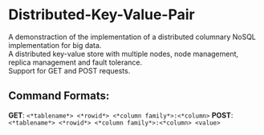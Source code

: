 # Distributed-Key-Value-Pair

A demonstraction of the implementation of a distributed columnary NoSQL implementation for big data.  
A distributed key-value store with multiple nodes, node management, replica management and fault tolerance.  
Support for GET and POST requests.

## Command Formats:
**GET**: `<*tablename*> <*rowid*> <*column family*>:<*column>`
**POST**: `<*tablename*> <*rowid*> <*column family*>:<*column> <value>`
